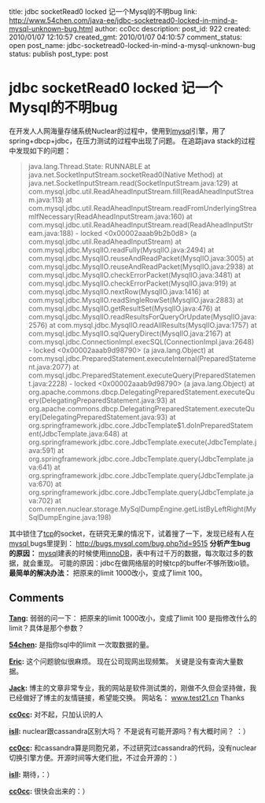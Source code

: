 title: jdbc socketRead0 locked 记一个Mysql的不明bug
link: http://www.54chen.com/java-ee/jdbc-socketread0-locked-in-mind-a-mysql-unknown-bug.html
author: cc0cc
description: 
post_id: 922
created: 2010/01/07 12:10:57
created_gmt: 2010/01/07 04:10:57
comment_status: open
post_name: jdbc-socketread0-locked-in-mind-a-mysql-unknown-bug
status: publish
post_type: post

# jdbc socketRead0 locked 记一个Mysql的不明bug

在开发人人网海量存储系统Nuclear的过程中，使用到[mysql](/php-tech/mysql%e7%9a%84%e6%80%a7%e8%83%bd%e8%b0%83%e4%bc%98%e5%b7%a5%e5%85%b7%ef%bc%9a%e6%af%94mysqlreport%e6%9b%b4%e6%96%b9%e4%be%bf%e7%9a%84tuning-primersh.html)引擎，用了spring+dbcp+jdbc，在压力测试的过程中出现了问题。 在追踪java stack的过程中发现如下的问题： 

> java.lang.Thread.State: RUNNABLE at java.net.SocketInputStream.socketRead0(Native Method) at java.net.SocketInputStream.read(SocketInputStream.java:129) at com.mysql.jdbc.util.ReadAheadInputStream.fill(ReadAheadInputStream.java:113) at com.mysql.jdbc.util.ReadAheadInputStream.readFromUnderlyingStreamIfNecessary(ReadAheadInputStream.java:160) at com.mysql.jdbc.util.ReadAheadInputStream.read(ReadAheadInputStream.java:188) \- locked <0x00002aaab9b2b0d8> (a com.mysql.jdbc.util.ReadAheadInputStream) at com.mysql.jdbc.MysqlIO.readFully(MysqlIO.java:2494) at com.mysql.jdbc.MysqlIO.reuseAndReadPacket(MysqlIO.java:3005) at com.mysql.jdbc.MysqlIO.reuseAndReadPacket(MysqlIO.java:2938) at com.mysql.jdbc.MysqlIO.checkErrorPacket(MysqlIO.java:3481) at com.mysql.jdbc.MysqlIO.checkErrorPacket(MysqlIO.java:919) at com.mysql.jdbc.MysqlIO.nextRow(MysqlIO.java:1416) at com.mysql.jdbc.MysqlIO.readSingleRowSet(MysqlIO.java:2883) at com.mysql.jdbc.MysqlIO.getResultSet(MysqlIO.java:476) at com.mysql.jdbc.MysqlIO.readResultsForQueryOrUpdate(MysqlIO.java:2576) at com.mysql.jdbc.MysqlIO.readAllResults(MysqlIO.java:1757) at com.mysql.jdbc.MysqlIO.sqlQueryDirect(MysqlIO.java:2167) at com.mysql.jdbc.ConnectionImpl.execSQL(ConnectionImpl.java:2648) \- locked <0x00002aaab9d98790> (a java.lang.Object) at com.mysql.jdbc.PreparedStatement.executeInternal(PreparedStatement.java:2077) at com.mysql.jdbc.PreparedStatement.executeQuery(PreparedStatement.java:2228) \- locked <0x00002aaab9d98790> (a java.lang.Object) at org.apache.commons.dbcp.DelegatingPreparedStatement.executeQuery(DelegatingPreparedStatement.java:93) at org.apache.commons.dbcp.DelegatingPreparedStatement.executeQuery(DelegatingPreparedStatement.java:93) at org.springframework.jdbc.core.JdbcTemplate$1.doInPreparedStatement(JdbcTemplate.java:648) at org.springframework.jdbc.core.JdbcTemplate.execute(JdbcTemplate.java:591) at org.springframework.jdbc.core.JdbcTemplate.query(JdbcTemplate.java:641) at org.springframework.jdbc.core.JdbcTemplate.query(JdbcTemplate.java:670) at org.springframework.jdbc.core.JdbcTemplate.query(JdbcTemplate.java:702) at com.renren.nuclear.storage.MySqlDumpEngine.getListByLeftRight(MySqlDumpEngine.java:198)

其中锁住了[tcp](/memo/%e4%b8%80%e5%91%a8%e5%ba%9f%e8%af%9d%e6%b1%87%e6%80%bb%e3%80%9054chen-twitter-2009-08-22%e3%80%91.html)的socket，在研究无果的情况下，试着搜了一下，发现已经有人在[mysql ](http://www.54chen.com/architecture/wordpress-nginx-php-cgi-mysql-memory-in-the-128m-to-install-and-optimize-the-vps-notes.html)bugs里提到： http://bugs.mysql.com/bug.php?id=9515 **分析产生bug的原因：** [mysql](http://www.54chen.com/php-tech/mysql%e7%9a%84%e6%80%a7%e8%83%bd%e8%b0%83%e4%bc%98%e5%b7%a5%e5%85%b7%ef%bc%9a%e6%af%94mysqlreport%e6%9b%b4%e6%96%b9%e4%be%bf%e7%9a%84tuning-primersh.html)建表的时候使用[innoDB](http://www.54chen.com/_linux_/%e5%8e%9f%e5%88%9b%e5%ae%9e%e6%b5%8bmysql%e6%97%b6%e9%97%b4%e5%ad%97%e6%ae%b5%e7%a9%b6%e7%ab%9f%e4%bd%bf%e7%94%a8int%e8%bf%98%e6%98%afdatetime%ef%bc%9f.html)，表中有过千万的数据，每次取过多的数据，就会重现。 可能的原因：jdbc在做网络层的时候tcp的buffer不够所致io锁。 **最简单的解决办法：** 把原来的limit 1000改小，变成了limit 100。

## Comments

**[Tang](#15008 "2012-08-25 14:39:22"):** 弱弱的问一下： 把原来的limit 1000改小，变成了limit 100 是指修改什么的limit？具体是那个参数？

**[54chen](#15009 "2012-08-27 11:03:46"):** 是指你sql中的limit 一次取数据的量。

**[Eric](#13203 "2010-11-16 11:24:21"):** 这个问题貌似很麻烦。 现在公司现网出现频繁。 关键是没有查询大量数据。

**[Jack](#12109 "2010-01-08 14:16:28"):** 博主的文章非常专业，我的网站是软件测试类的，刚做不久但会坚持做，我已经做好了博主的友情链接，希望能交换。 网站名： www.test21.cn Thanks

**[cc0cc](#12110 "2010-01-08 20:28:32"):** 对不起，只加认识的人

**[isll](#12119 "2010-01-15 16:36:07"):** nuclear跟cassandra区别大吗？ 不是说有可能开源吗？有大概时间？ ：）

**[cc0cc](#12120 "2010-01-15 16:57:18"):** 和cassandra算是同胞兄弟，不过研究过cassandra的代码，没有nuclear切换引擎方便。开源时间等大佬们批，不过会开源的：）

**[isll](#12121 "2010-01-15 17:20:17"):** 期待，：）

**[cc0cc](#12125 "2010-01-18 19:41:00"):** 很快会出来的：）

